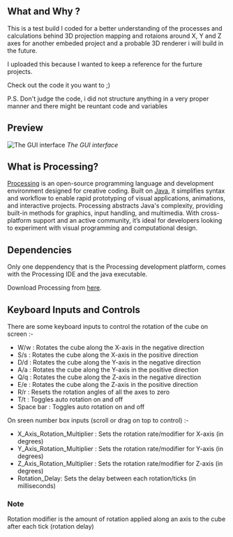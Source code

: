 
## What and Why ?
This is a test build I coded for a better understanding of the processes and calculations behind 3D projection mapping and rotaions around X, Y and Z axes for another embeded project and a probable 3D renderer i will build in the future.

I uploaded this because I wanted to keep a reference for the furture projects.

Check out the code it you want to ;)

P.S. Don't judge the code, i did not structure anything in a very proper manner and there might be reuntant code and variables

## Preview

![The GUI interface](https://github.com/user-attachments/assets/62b2abea-270c-4534-a76d-557fed6d58ab)
*The GUI interface*

## What is Processing?

[Processing](https://processing.org)  is an open-source programming language and development environment designed for creative coding. Built on [Java](https://www.java.com/en/), it simplifies syntax and workflow to enable rapid prototyping of visual applications, animations, and interactive projects. Processing abstracts Java's complexity, providing built-in methods for graphics, input handling, and multimedia. With cross-platform support and an active community, it’s ideal for developers looking to experiment with visual programming and computational design.



## Dependencies
Only one deppendency that is the Processing development platform, comes with the Processing IDE and the java executable.

Download Processing from [here](https://processing.org/download).


## Keyboard Inputs and Controls
There are some keyboard inputs to control the rotation of the cube on screen :-

- W/w : Rotates the cube along the X-axis in the negative direction
- S/s : Rotates the cube along the X-axis in the positive direction
- D/d : Rotates the cube along the Y-axis in the negative direction
- A/a : Rotates the cube along the Y-axis in the positive direction
- Q/q : Rotates the cube along the Z-axis in the negative direction
- E/e : Rotates the cube along the Z-axis in the positive direction
- R/r : Resets the rotation angles of all the axes to zero
- T/t : Toggles auto rotation on and off
- Space bar : Toggles auto rotation on and off

On sreen number box inputs (scroll or drag on top to control) :-

- X_Axis_Rotation_Multiplier : Sets the rotation rate/modifier for X-axis (in degrees)
- Y_Axis_Rotation_Multiplier : Sets the rotation rate/modifier for Y-axis (in degrees)
- Z_Axis_Rotation_Multiplier : Sets the rotation rate/modifier for Z-axis (in degrees)
- Rotation_Delay: Sets the delay between each rotation/ticks (in milliseconds)

### Note
Rotation modifier is the amount of rotation applied along an axis to the cube after each tick (rotation delay)
